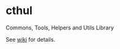 # cthul

Commons, Tools, Helpers and Utils Library

See [wiki](https://github.com/derari/cthul/wiki) for details.

